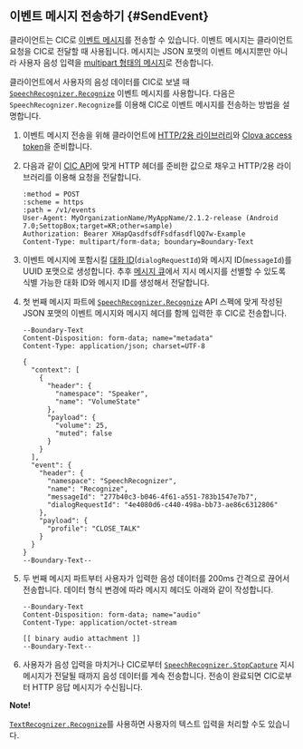 ## 이벤트 메시지 전송하기 {#SendEvent}
클라이언트는 CIC로 [이벤트 메시지](/CIC/References/CIC_API.md#Event)를 전송할 수 있습니다. 이벤트 메시지는 클라이언트 요청을 CIC로 전달할 때 사용됩니다. 메시지는 JSON 포맷의 이벤트 메시지뿐만 아니라 사용자 음성 입력을 [multipart 형태의 메시지](/CIC/References/CIC_API.md#MultipartMessage)로 전송합니다.

클라이언트에서 사용자의 음성 데이터를 CIC로 보낼 때 [`SpeechRecognizer.Recognize`](/CIC/References/CICInterface/SpeechRecognizer.md#Recognize) 이벤트 메시지를 사용합니다. 다음은 `SpeechRecognizer.Recognize`를 이용해 CIC로 이벤트 메시지를 전송하는 방법을 설명합니다.

<ol>
  <li>이벤트 메시지 전송을 위해 클라이언트에 <a href="#RequiredLibrary">HTTP/2용 라이브러리</a>와 <a href="#Authorization">Clova access token</a>을 준비합니다.</li>
  <li>
    <p>다음과 같이 <a href="/CIC/References/CIC_API.md#SendEvent">CIC API</a>에 맞게 HTTP 헤더를 준비한 값으로 채우고 HTTP/2용 라이브러리를 이용해 요청을 전달합니다.</p>
    <pre><code>:method = POST
:scheme = https
:path = /v1/events
User-Agent: MyOrganizationName/MyAppName/2.1.2-release (Android 7.0;SettopBox;target=KR;other=sample)
Authorization: Bearer XHapQasdfsdfFsdfasdflQQ7w-Example
Content-Type: multipart/form-data; boundary=Boundary-Text
</code></pre>
  </li>
  <li>이벤트 메시지에 포함시킬 <a href="/CIC/CIC_Overview.md#DialogModel">대화 ID</a>(<code>dialogRequestId</code>)와 메시지 ID(<code>messageId</code>)를 UUID 포맷으로 생성합니다. 추후 <a href="#ManageMessageQ">메시지 큐</a>에서 지시 메시지를 선별할 수 있도록 식별 가능한 대화 ID와 메시지 ID를 생성해서 전달합니다.</li>
  <li>
    <p>첫 번째 메시지 파트에 <a href="/CIC/References/CICInterface/SpeechRecognizer.md#Recognize"><code>SpeechRecognizer.Recognize</code></a> API 스펙에 맞게 작성된 JSON 포맷의 이벤트 메시지와 메시지 헤더를 함께 입력한 후 CIC로 전송합니다.</p>
    <pre><code>--Boundary-Text
Content-Disposition: form-data; name="metadata"
Content-Type: application/json; charset=UTF-8<br/>
{
  "context": [
    {
      "header": {
        "namespace": "Speaker",
        "name": "VolumeState"
      },
      "payload": {
        "volume": 25,
        "muted": false
      }
    }
  ],
  "event": {
    "header": {
      "namespace": "SpeechRecognizer",
      "name": "Recognize",
      "messageId": "277b40c3-b046-4f61-a551-783b1547e7b7",
      "dialogRequestId": "4e4080d6-c440-498a-bb73-ae86c6312806"
    },
    "payload": {
      "profile": "CLOSE_TALK"
    }
  }
}
--Boundary-Text--
</code></pre>
  </li>
  <li>
    <p>두 번째 메시지 파트부터 사용자가 입력한 음성 데이터를 200ms 간격으로 끊어서 전송합니다. 데이터 형식 변경에 따라 메시지 헤더도 아래와 같이 작성합니다.</p>
    <pre><code>--Boundary-Text
Content-Disposition: form-data; name="audio"
Content-Type: application/octet-stream<br/>
[[ binary audio attachment ]]
--Boundary-Text--
</code></pre>
  </li>
  <li>사용자가 음성 입력을 마치거나 CIC로부터 <a href="/CIC/References/CICInterface/SpeechRecognizer.md#StopCapture"><code>SpeechRecognizer.StopCapture</code></a> 지시 메시지가 전달될 때까지 음성 데이터를 계속 전송합니다. 전송이 완료되면 CIC로부터 HTTP 응답 메시지가 수신됩니다.</li>
</ol>

<div class="note">
  <p><strong>Note!</strong></p>
  <p><a href="/CIC/References/CICInterface/TextRecognizer.md#Recognize"><code>TextRecognizer.Recognize</code></a>를 사용하면 사용자의 텍스트 입력을 처리할 수도 있습니다.</p>
</div>
